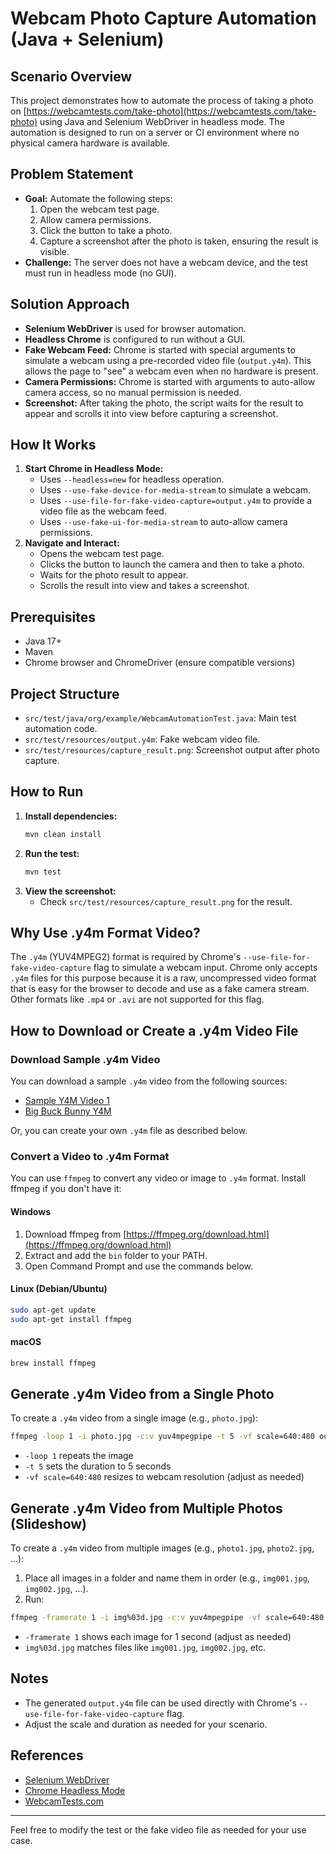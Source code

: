 # Webcam Photo Capture Automation (Java + Selenium)

## Scenario Overview
This project demonstrates how to automate the process of taking a photo on [https://webcamtests.com/take-photo](https://webcamtests.com/take-photo) using Java and Selenium WebDriver in headless mode. The automation is designed to run on a server or CI environment where no physical camera hardware is available.

## Problem Statement
- **Goal:** Automate the following steps:
  1. Open the webcam test page.
  2. Allow camera permissions.
  3. Click the button to take a photo.
  4. Capture a screenshot after the photo is taken, ensuring the result is visible.
- **Challenge:** The server does not have a webcam device, and the test must run in headless mode (no GUI).

## Solution Approach
- **Selenium WebDriver** is used for browser automation.
- **Headless Chrome** is configured to run without a GUI.
- **Fake Webcam Feed:** Chrome is started with special arguments to simulate a webcam using a pre-recorded video file (`output.y4m`). This allows the page to "see" a webcam even when no hardware is present.
- **Camera Permissions:** Chrome is started with arguments to auto-allow camera access, so no manual permission is needed.
- **Screenshot:** After taking the photo, the script waits for the result to appear and scrolls it into view before capturing a screenshot.

## How It Works
1. **Start Chrome in Headless Mode:**
   - Uses `--headless=new` for headless operation.
   - Uses `--use-fake-device-for-media-stream` to simulate a webcam.
   - Uses `--use-file-for-fake-video-capture=output.y4m` to provide a video file as the webcam feed.
   - Uses `--use-fake-ui-for-media-stream` to auto-allow camera permissions.
2. **Navigate and Interact:**
   - Opens the webcam test page.
   - Clicks the button to launch the camera and then to take a photo.
   - Waits for the photo result to appear.
   - Scrolls the result into view and takes a screenshot.

## Prerequisites
- Java 17+
- Maven
- Chrome browser and ChromeDriver (ensure compatible versions)

## Project Structure
- `src/test/java/org/example/WebcamAutomationTest.java`: Main test automation code.
- `src/test/resources/output.y4m`: Fake webcam video file.
- `src/test/resources/capture_result.png`: Screenshot output after photo capture.

## How to Run
1. **Install dependencies:**
   ```sh
   mvn clean install
   ```
2. **Run the test:**
   ```sh
   mvn test
   ```
3. **View the screenshot:**
   - Check `src/test/resources/capture_result.png` for the result.

## Why Use .y4m Format Video?
The `.y4m` (YUV4MPEG2) format is required by Chrome's `--use-file-for-fake-video-capture` flag to simulate a webcam input. Chrome only accepts `.y4m` files for this purpose because it is a raw, uncompressed video format that is easy for the browser to decode and use as a fake camera stream. Other formats like `.mp4` or `.avi` are not supported for this flag.

## How to Download or Create a .y4m Video File

### Download Sample .y4m Video
You can download a sample `.y4m` video from the following sources:
- [Sample Y4M Video 1](https://media.xiph.org/video/derf/y4m/)
- [Big Buck Bunny Y4M](https://test-videos.co.uk/bigbuckbunny-y4m)

Or, you can create your own `.y4m` file as described below.

### Convert a Video to .y4m Format
You can use `ffmpeg` to convert any video or image to `.y4m` format. Install ffmpeg if you don't have it:

#### Windows
1. Download ffmpeg from [https://ffmpeg.org/download.html](https://ffmpeg.org/download.html)
2. Extract and add the `bin` folder to your PATH.
3. Open Command Prompt and use the commands below.

#### Linux (Debian/Ubuntu)
```sh
sudo apt-get update
sudo apt-get install ffmpeg
```

#### macOS
```sh
brew install ffmpeg
```

## Generate .y4m Video from a Single Photo
To create a `.y4m` video from a single image (e.g., `photo.jpg`):

```sh
ffmpeg -loop 1 -i photo.jpg -c:v yuv4mpegpipe -t 5 -vf scale=640:480 output.y4m
```
- `-loop 1` repeats the image
- `-t 5` sets the duration to 5 seconds
- `-vf scale=640:480` resizes to webcam resolution (adjust as needed)

## Generate .y4m Video from Multiple Photos (Slideshow)
To create a `.y4m` video from multiple images (e.g., `photo1.jpg`, `photo2.jpg`, ...):

1. Place all images in a folder and name them in order (e.g., `img001.jpg`, `img002.jpg`, ...).
2. Run:
```sh
ffmpeg -framerate 1 -i img%03d.jpg -c:v yuv4mpegpipe -vf scale=640:480 output.y4m
```
- `-framerate 1` shows each image for 1 second (adjust as needed)
- `img%03d.jpg` matches files like `img001.jpg`, `img002.jpg`, etc.

## Notes
- The generated `output.y4m` file can be used directly with Chrome's `--use-file-for-fake-video-capture` flag.
- Adjust the scale and duration as needed for your scenario.

## References
- [Selenium WebDriver](https://www.selenium.dev/)
- [Chrome Headless Mode](https://developers.google.com/web/updates/2017/04/headless-chrome)
- [WebcamTests.com](https://webcamtests.com/take-photo)

---
Feel free to modify the test or the fake video file as needed for your use case.
